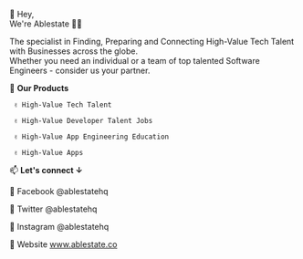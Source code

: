 👋 Hey,\
We're Ablestate 💪🏽

The specialist in Finding, Preparing and Connecting High-Value Tech Talent with Businesses across the globe.\
Whether you need an individual or a team of top talented Software Engineers - consider us your partner.

  💞️ **Our Products**
  
     ✌️ High-Value Tech Talent
     
     ✌️ High-Value Developer Talent Jobs
     
     ✌️ High-Value App Engineering Education
     
     ✌️ High-Value Apps

📫 **Let's connect ↓**

  🤗 Facebook @ablestatehq
  
  🤗 Twitter @ablestatehq
  
  🤗 Instagram @ablestatehq
  
  🤗 Website www.ablestate.co
